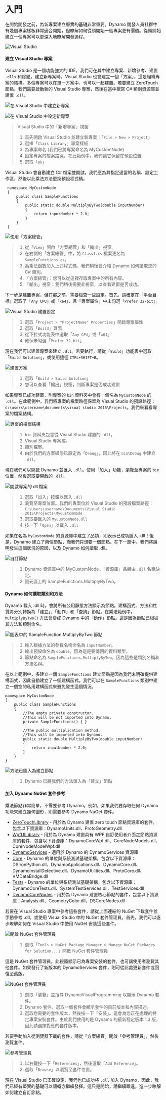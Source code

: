# 入門 

在開始開發之前，為新專案建立堅實的基礎非常重要。Dynamo 開發人員社群中有幾個專案樣板非常適合開始，但瞭解如何從頭開始一個專案更有價值。從頭開始建立一個專案可以更深入地瞭解開發過程。

![Visual Studio](images/visual-studio.jpg)

#### 建立 Visual Studio 專案 <a href="#creating-a-visual-studio-project" id="creating-a-visual-studio-project"></a>

Visual Studio 是一個功能強大的 IDE，我們可在其中建立專案、新增參考、建置 `.dlls` 和除錯。建立新專案時，Visual Studio 也會建立一個「方案」，這是組織專案的結構。多個專案可以在單一方案中，也可以一起建置。若要建立 ZeroTouch 節點，我們需要啟動新的 Visual Studio 專案，然後在當中撰寫 C# 類別資源庫並建置 `.dll`。

![在 Visual Studio 中建立新專案](images/vs-new-project-1.jpg)

![在 Visual Studio 中設定新專案](images/vs-new-project-2.jpg)

> Visual Studio 中的「新增專案」視窗
>
> 1. 首先開啟 Visual Studio 並建立新專案：「`File > New > Project`」
> 2. 選擇「`Class Library`」專案樣板
> 3. 為專案命名 (我們已將專案命名為 MyCustomNode)
> 4. 設定專案的檔案路徑。在此範例中，我們讓它保留在預設位置
> 5. 選取「`Ok`」

Visual Studio 會自動建立 C# 檔案並開啟。我們應為其指定適當的名稱、設定工作區，然後以此乘法方法更換預設程式碼。

```
 namespace MyCustomNode
 {
     public class SampleFunctions
     {
         public static double MultiplyByTwo(double inputNumber)
         {
             return inputNumber * 2.0;
         }
     }
 }
```

![使用「方案總管」](images/vs-edit-class.jpg)

> 1. 從「`View`」開啟「方案總管」和「輸出」視窗。
> 2. 在右側的「方案總管」中，將 `Class1.cs` 檔案更名為 `SampleFunctions.cs`。
> 3. 為乘法函數加入上述程式碼。我們稍後會介紹 Dynamo 如何讀取您的 C# 類別。
> 4. 「方案總管」：您可以從這裡存取專案中的所有內容。
> 5. 「輸出」視窗：我們稍後需要此視窗，以查看建置是否成功。

下一步是建置專案，但在那之前，需要檢查一些設定。首先，請確定在「平台目標」選取了「`Any CPU`」或「`x64`」，且「專案屬性」中未勾選「`Prefer 32-bit`」。

![Visual Studio 建置設定](images/vs-build-settings.jpg)

> 1. 選取「`Project > "ProjectName" Properties`」開啟專案屬性
> 2. 選取「`Build`」頁面
> 3. 從下拉式功能表中選取「`Any CPU`」或「`x64`」
> 4. 確保未勾選「`Prefer 32-bit`」

現在我們可以建置專案來建立 `.dll`。若要執行，請從「`Build`」功能表中選取「`Build Solution`」，或使用捷徑 `CTRL+SHIFT+B`。

![建置方案](images/vs-build.jpg)

> 1. 選取「`Build > Build Solution`」
> 2. 您可以查看「輸出」視窗，判斷專案是否成功建置

如果專案已成功建置，則專案的 `bin` 資料夾中會有一個名為 `MyCustomNode` 的 `.dll`。在此範例中，我們將專案的檔案路徑保留為 Visual Studio 的預設路徑：`c:\users\username\documents\visual studio 2015\Projects`。我們來看看專案的檔案結構。

![專案的檔案結構](images/folder-structure.jpg)

> 1. `bin` 資料夾包含從 Visual Studio 建置的 `.dll`。
> 2. Visual Studio 專案檔。
> 3. 類別檔案。
> 4. 由於我們的方案組態已設定為「`Debug`」，因此將在 `bin\Debug` 中建立 `.dll`。

現在我們可以開啟 Dynamo 並匯入 `.dll`。使用「加入」功能，瀏覽至專案的 `bin` 位置，然後選取要開啟的 `.dll`。

![開啟專案的 dll 檔案](images/dyn-import-dll.jpg)

> 1. 選取「加入」按鈕以匯入 `.dll`
> 2. 瀏覽至專案位置。我們的專案位於 Visual Studio 的預設檔案路徑：`C:\Users\username\Documents\Visual Studio 2015\Projects\MyCustomNode`
> 3. 選取要匯入的 `MyCustomNode.dll`
> 4. 按一下「`Open`」以載入 `.dll`

如果在名為 `MyCustomNode` 的資源庫中建立了品類，則表示已成功匯入 .dll！但是，Dynamo 建立了兩個節點，而我們只想要一個節點。在下一節中，我們將說明發生這個狀況的原因，以及 Dynamo 如何讀取 .dll。

![自訂節點](images/dyn-customnode.jpg)

> 1. Dynamo 資源庫中的 MyCustomNode。「資源庫」品類由 `.dll` 名稱決定。
> 2. 圖元區上的 SampleFunctions.MultiplyByTwo。

#### Dynamo 如何讀取類別和方法 <a href="#how-dynamo-reads-classes-and-methods" id="how-dynamo-reads-classes-and-methods"></a>

Dynamo 載入 .dll 時，會將所有公用靜態方法顯示為節點。建構函式、方法和性質將分別轉換為「建立」、「動作」和「查詢」節點。在乘法範例中，`MultiplyByTwo()` 方法會變成 Dynamo 中的「動作」節點。這是因為節點已根據其方法和類別命名。

![圖表中的 SampleFunction.MultiplyByTwo 節點](images/multiplybytwo.png)

> 1. 輸入根據方法的參數名稱命名為 `inputNumber`。
> 2. 輸出預設命名為 `double`，因為這是要傳回的資料類型。
> 3. 節點命名為 `SampleFunctions.MultiplyByTwo`，因為這些是類別名稱和方法名稱。

在以上範例中，多建立一個 `SampleFunctions` 建立節點是因為我們未明確提供建構函式，因此自動建立了一個建構函式。我們可以在 `SampleFunctions` 類別中建立一個空的私用建構函式來避免發生這個情況。

```
namespace MyCustomNode
{
    public class SampleFunctions
    {
        //The empty private constructor.
        //This will be not imported into Dynamo.
        private SampleFunctions() { }

        //The public multiplication method. 
        //This will be imported into Dynamo.
        public static double MultiplyByTwo(double inputNumber)
        {
            return inputNumber * 2.0;
        }
    }
}
```

![方法已匯入為建立節點](images/private-constructor.jpg)

> 1. Dynamo 已將我們的方法匯入為「建立」節點

#### 加入 Dynamo NuGet 套件參考 <a href="#adding-dynamo-nuget-package-references" id="adding-dynamo-nuget-package-references"></a>

乘法節點非常簡單，不需要參考 Dynamo。例如，如果我們要存取任何 Dynamo 功能來建立幾何圖形，則需要參考 Dynamo NuGet 套件。

* [ZeroTouchLibrary](https://www.nuget.org/packages/DynamoVisualProgramming.ZeroTouchLibrary/2.0.0-beta3026) \- 用於為 Dynamo 建置 zero touch 節點資源庫的套件，包含以下資源庫：DynamoUnits.dll、ProtoGeometry.dll
* [WpfUILibrary](https://www.nuget.org/packages/DynamoVisualProgramming.WpfUILibrary/2.0.0-beta3026) \- 用於為 Dynamo 建置具有 WPF 自訂使用者介面之節點資源庫的套件，包含以下資源庫：DynamoCoreWpf.dll、CoreNodeModels.dll、CoreNodeModelWpf.dll
* [DynamoServices](https://www.nuget.org/packages/DynamoVisualProgramming.WpfUILibrary/2.0.0-beta3026) \- 適用於 Dynamo 的 DynamoServices 資源庫
* [Core](https://www.nuget.org/packages/DynamoVisualProgramming.Core/2.0.0-beta3026) \- Dynamo 的單位與系統測試基礎架構，包含以下資源庫：DSIronPython.dll、DynamoApplications.dll、DynamoCore.dll、DynamoInstallDetective.dll、DynamoUtilities.dll、ProtoCore.dll、VMDataBridge.dll
* [Tests](https://www.nuget.org/packages/DynamoVisualProgramming.Tests/2.0.0-beta3026) \- Dynamo 的單位與系統測試基礎架構，包含以下資源庫：DynamoCoreTests.dll、SystemTestServices.dll、TestServices.dll
* [DynamoCoreNodes](https://www.nuget.org/packages/DynamoVisualProgramming.DynamoCoreNodes/2.0.0-beta3026) \- 用於為 Dynamo 建置核心節點的套件，包含以下資源庫：Analysis.dll、GeometryColor.dll、DSCoreNodes.dll

若要在 Visual Studio 專案中參考這些套件，請從上面連結的 NuGet 下載套件並手動參考 .dll，或使用 Visual Studio 中的 NuGet 套件管理員。首先，我們可以逐步瞭解如何在 Visual Studio 中使用 NuGet 安裝這些套件。

![開啟 NuGet 套件管理員](images/vs-nuget-package-manager2.jpg)

> 1. 選取「`Tools > NuGet Package Manager > Manage NuGet Packages for Solution...`」開啟 NuGet 套件管理員

這是 NuGet 套件管理員。此視窗顯示已為專案安裝的套件，也可讓使用者瀏覽其他套件。如果發行了新版本的 DynamoServices 套件，則可從此處更新套件或回復至舊版。

![NuGet 套件管理員](images/vs-nuget-package-manager.jpg)

> 1. 選取「瀏覽」並搜尋 DynamoVisualProgramming 以顯示 Dynamo 套件。
> 2. Dynamo 套件。選取一個套件會顯示套件的目前版本和內容描述。
> 3. 選取您需要的套件版本，然後按一下「安裝」。這會為您正在處理的特定專案安裝套件。由於我們使用的是 Dynamo 的最新穩定版本 1.3 版，因此請選擇對應的套件版本。

若要手動加入從瀏覽器下載的套件，請從「方案總管」開啟「參考管理員」，然後瀏覽套件。

![參考管理員](images/vs-manual-dynamo-package.jpg)

> 1. 以右鍵按一下「`References`」，然後選取「`Add Reference`」。
> 2. 選取「`Browse`」以瀏覽至套件位置。

現在 Visual Studio 已正確設定，我們也已成功將 `.dll` 加入 Dynamo，因此，我們已經有堅實的基礎可以讓概念繼續發揮。這只是開始，請繼續跟進，進一步瞭解如何建立自訂節點。
